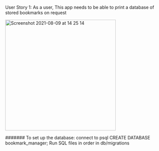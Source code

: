 User Story 1: As a user,
This app needs to be able to print a database of stored bookmarks on request

<img width="351" alt="Screenshot 2021-08-09 at 14 25 14" src="https://user-images.githubusercontent.com/53351111/128713562-d291a449-bb3a-45bb-a66d-e281338ba64b.png">

#######
To set up the database:
connect to psql
CREATE DATABASE bookmark_manager;
Run SQL files in order in db/migrations